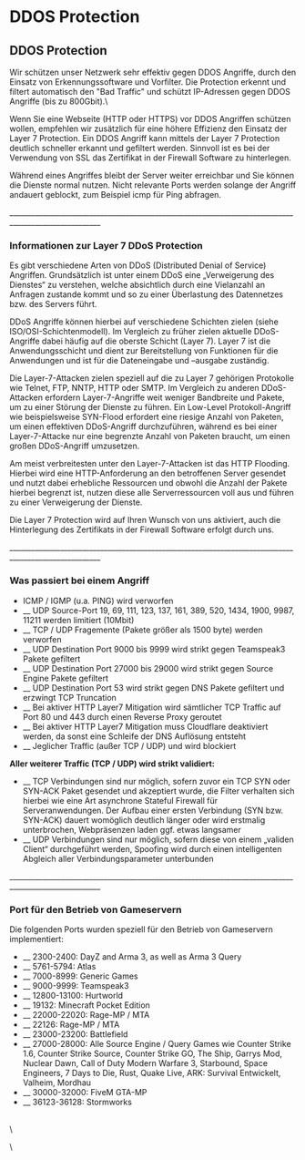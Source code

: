 # DDOS Protection

## DDOS Protection

Wir schützen unser Netzwerk sehr effektiv gegen DDOS Angriffe, durch den Einsatz von Erkennungssoftware und Vorfilter. Die Protection erkennt und filtert automatisch den "Bad Traffic" und schützt IP-Adressen gegen DDOS Angriffe (bis zu 800Gbit).\


Wenn Sie eine Webseite (HTTP oder HTTPS) vor DDOS Angriffen schützen wollen, empfehlen wir zusätzlich für eine höhere Effizienz den Einsatz der Layer 7 Protection. Ein DDOS Angriff kann mittels der Layer 7 Protection deutlich schneller erkannt und gefiltert werden. Sinnvoll ist es bei der Verwendung von SSL das Zertifikat in der Firewall Software zu hinterlegen.

Während eines Angriffes bleibt der Server weiter erreichbar und Sie können die Dienste normal nutzen. Nicht relevante Ports werden solange der Angriff andauert geblockt, zum Beispiel icmp für Ping abfragen.

\_\_\_\_\_\_\_\_\_\_\_\_\_\_\_\_\_\_\_\_\_\_\_\_\_\_\_\_\_\_\_\_\_\_\_\_\_\_\_\_\_\_\_\_\_\_\_\_\_\_\_\_\_\_\_\_\_\_\_\_\_\_\_\_\_\_\_\_\_\_\_\_\_\_\_\_\_\_\_\_\_\_\_\_\_\_\_\_\_\_\_\_\_\_\_\_\_\_\_\_\_\_\_

### Informationen zur Layer 7 DDoS Protection

Es gibt verschiedene Arten von DDoS (Distributed Denial of Service) Angriffen. Grundsätzlich ist unter einem DDoS eine „Verweigerung des Dienstes“ zu verstehen, welche absichtlich durch eine Vielanzahl an Anfragen zustande kommt und so zu einer Überlastung des Datennetzes bzw. des Servers führt.

DDoS Angriffe können hierbei auf verschiedene Schichten zielen (siehe ISO/OSI-Schichtenmodell). Im Vergleich zu früher zielen aktuelle DDoS-Angriffe dabei häufig auf die oberste Schicht (Layer 7). Layer 7 ist die Anwendungsschicht und dient zur Bereitstellung von Funktionen für die Anwendungen und ist für die Dateneingabe und –ausgabe zuständig.

Die Layer-7-Attacken zielen speziell auf die zu Layer 7 gehörigen Protokolle wie Telnet, FTP, NNTP, HTTP oder SMTP. Im Vergleich zu anderen DDoS-Attacken erfordern Layer-7-Angriffe weit weniger Bandbreite und Pakete, um zu einer Störung der Dienste zu führen. Ein Low-Level Protokoll-Angriff wie beispielsweise SYN-Flood erfordert eine riesige Anzahl von Paketen, um einen effektiven DDoS-Angriff durchzuführen, während es bei einer Layer-7-Attacke nur eine begrenzte Anzahl von Paketen braucht, um einen großen DDoS-Angriff umzusetzen.

Am meist verbreitesten unter den Layer-7-Attacken ist das HTTP Flooding. Hierbei wird eine HTTP-Anforderung an den betroffenen Server gesendet und nutzt dabei erhebliche Ressourcen und obwohl die Anzahl der Pakete hierbei begrenzt ist, nutzen diese alle Serverressourcen voll aus und führen zu einer Verweigerung der Dienste.

Die Layer 7 Protection wird auf Ihren Wunsch von uns aktiviert, auch die Hinterlegung des Zertifikats in der Firewall Software erfolgt durch uns.

\_\_\_\_\_\_\_\_\_\_\_\_\_\_\_\_\_\_\_\_\_\_\_\_\_\_\_\_\_\_\_\_\_\_\_\_\_\_\_\_\_\_\_\_\_\_\_\_\_\_\_\_\_\_\_\_\_\_\_\_\_\_\_\_\_\_\_\_\_\_\_\_\_\_\_\_\_\_\_\_\_\_\_\_\_\_\_\_\_\_\_\_\_\_\_\_\_\_\_\_\_\_\_

### Was passiert bei einem Angriff

* ICMP / IGMP (u.a. PING) wird verworfen
* &#x20;__ UDP Source-Port 19, 69, 111, 123, 137, 161, 389, 520, 1434, 1900, 9987, 11211 werden limitiert (10Mbit)
* &#x20;__ TCP / UDP Fragemente (Pakete größer als 1500 byte) werden verworfen
* &#x20;__ UDP Destination Port 9000 bis 9999 wird strikt gegen Teamspeak3 Pakete gefiltert
* &#x20;__ UDP Destination Port 27000 bis 29000 wird strikt gegen Source Engine Pakete gefiltert
* &#x20;__ UDP Destination Port 53 wird strikt gegen DNS Pakete gefiltert und erzwingt TCP Truncation
* &#x20;__ Bei aktiver HTTP Layer7 Mitigation wird sämtlicher TCP Traffic auf Port 80 und 443 durch einen Reverse Proxy geroutet
* &#x20;__ Bei aktiver HTTP Layer7 Mitigation muss Cloudflare deaktiviert werden, da sonst eine Schleife der DNS Auflösung entsteht
* &#x20;__ Jeglicher Traffic (außer TCP / UDP) und wird blockiert

**Aller weiterer Traffic (TCP / UDP) wird strikt validiert:**

* &#x20;__ TCP Verbindungen sind nur möglich, sofern zuvor ein TCP SYN oder SYN-ACK Paket gesendet und akzeptiert wurde, die Filter verhalten sich hierbei wie eine Art asynchrone Stateful Firewall für Serveranwendungen. Der Aufbau einer ersten Verbindung (SYN bzw. SYN-ACK) dauert womöglich deutlich länger oder wird erstmalig unterbrochen, Webpräsenzen laden ggf. etwas langsamer
* &#x20;__ UDP Verbindungen sind nur möglich, sofern diese von einem „validen Client“ durchgeführt werden, Spoofing wird durch einen intelligenten Abgleich aller Verbindungsparameter unterbunden

\_\_\_\_\_\_\_\_\_\_\_\_\_\_\_\_\_\_\_\_\_\_\_\_\_\_\_\_\_\_\_\_\_\_\_\_\_\_\_\_\_\_\_\_\_\_\_\_\_\_\_\_\_\_\_\_\_\_\_\_\_\_\_\_\_\_\_\_\_\_\_\_\_\_\_\_\_\_\_\_\_\_\_\_\_\_\_\_\_\_\_\_\_\_\_\_\_\_\_\_\_\_\_

### Port für den Betrieb von Gameservern

Die folgenden Ports wurden speziell für den Betrieb von Gameservern implementiert:

* &#x20;__ 2300-2400: DayZ and Arma 3, as well as Arma 3 Query
* &#x20;__ 5761-5794: Atlas
* &#x20;__ 7000-8999: Generic Games
* &#x20;__ 9000-9999: Teamspeak3
* &#x20;__ 12800-13100: Hurtworld
* &#x20;__ 19132: Minecraft Pocket Edition
* &#x20;__ 22000-22020: Rage-MP / MTA
* &#x20;__ 22126: Rage-MP / MTA
* &#x20;__ 23000-23200: Battlefield
* &#x20;__ 27000-28000: Alle Source Engine / Query Games wie Counter Strike 1.6, Counter Strike Source, Counter Strike GO, The Ship, Garrys Mod, Nuclear Dawn, Call of Duty Modern Warfare 3, Starbound, Space Engineers, 7 Days to Die, Rust, Quake Live, ARK: Survival Entwickelt, Valheim, Mordhau
* &#x20;__ 30000-32000: FiveM GTA-MP
* &#x20;__ 36123-36128: Stormworks

\
\


\

